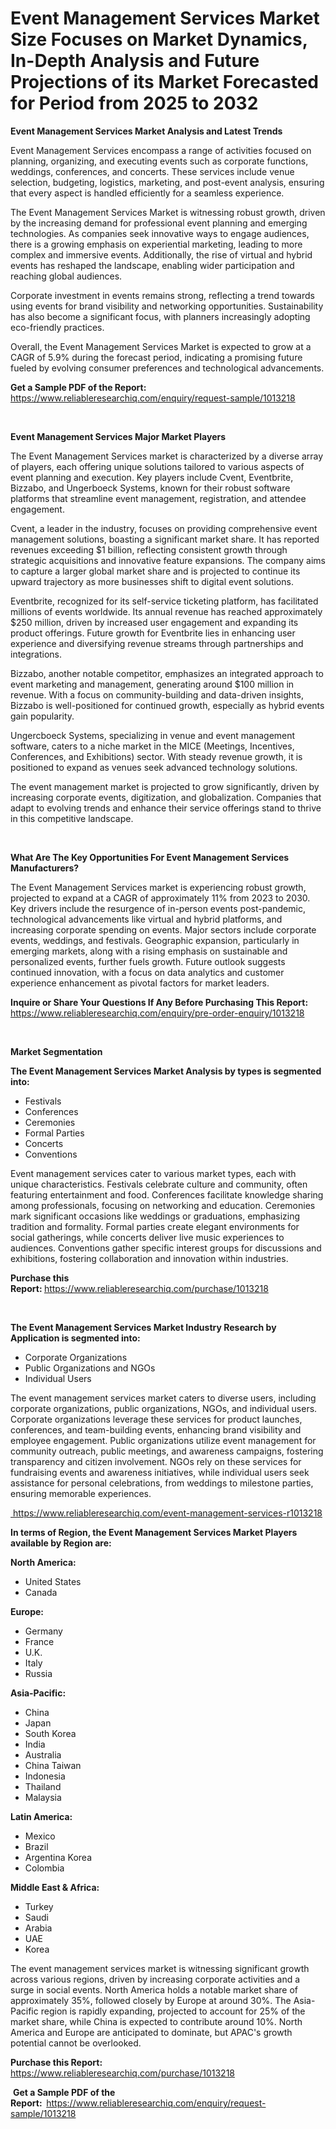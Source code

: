 <p><h1>Event Management Services Market Size Focuses on Market Dynamics, In-Depth Analysis and Future Projections of its Market Forecasted for Period from 2025 to 2032</h1></p><p><strong>Event Management Services Market Analysis and Latest Trends</strong></p>
<p><p>Event Management Services encompass a range of activities focused on planning, organizing, and executing events such as corporate functions, weddings, conferences, and concerts. These services include venue selection, budgeting, logistics, marketing, and post-event analysis, ensuring that every aspect is handled efficiently for a seamless experience.</p><p>The Event Management Services Market is witnessing robust growth, driven by the increasing demand for professional event planning and emerging technologies. As companies seek innovative ways to engage audiences, there is a growing emphasis on experiential marketing, leading to more complex and immersive events. Additionally, the rise of virtual and hybrid events has reshaped the landscape, enabling wider participation and reaching global audiences.</p><p>Corporate investment in events remains strong, reflecting a trend towards using events for brand visibility and networking opportunities. Sustainability has also become a significant focus, with planners increasingly adopting eco-friendly practices.</p><p>Overall, the Event Management Services Market is expected to grow at a CAGR of 5.9% during the forecast period, indicating a promising future fueled by evolving consumer preferences and technological advancements.</p></p>
<p><strong>Get a Sample PDF of the Report:&nbsp;</strong> <a href="https://www.reliableresearchiq.com/enquiry/request-sample/1013218?utm_campaign=2315&utm_medium=2&utm_source=Github&utm_content=ia&utm_term=16042025&utm_id=event-management-services">https://www.reliableresearchiq.com/enquiry/request-sample/1013218</a></p>
<p>&nbsp;</p>
<p><strong>Event Management Services Major Market Players</strong></p>
<p><p>The Event Management Services market is characterized by a diverse array of players, each offering unique solutions tailored to various aspects of event planning and execution. Key players include Cvent, Eventbrite, Bizzabo, and Ungerboeck Systems, known for their robust software platforms that streamline event management, registration, and attendee engagement.</p><p>Cvent, a leader in the industry, focuses on providing comprehensive event management solutions, boasting a significant market share. It has reported revenues exceeding $1 billion, reflecting consistent growth through strategic acquisitions and innovative feature expansions. The company aims to capture a larger global market share and is projected to continue its upward trajectory as more businesses shift to digital event solutions.</p><p>Eventbrite, recognized for its self-service ticketing platform, has facilitated millions of events worldwide. Its annual revenue has reached approximately $250 million, driven by increased user engagement and expanding its product offerings. Future growth for Eventbrite lies in enhancing user experience and diversifying revenue streams through partnerships and integrations.</p><p>Bizzabo, another notable competitor, emphasizes an integrated approach to event marketing and management, generating around $100 million in revenue. With a focus on community-building and data-driven insights, Bizzabo is well-positioned for continued growth, especially as hybrid events gain popularity.</p><p>Ungercboeck Systems, specializing in venue and event management software, caters to a niche market in the MICE (Meetings, Incentives, Conferences, and Exhibitions) sector. With steady revenue growth, it is positioned to expand as venues seek advanced technology solutions.</p><p>The event management market is projected to grow significantly, driven by increasing corporate events, digitization, and globalization. Companies that adapt to evolving trends and enhance their service offerings stand to thrive in this competitive landscape.</p></p>
<p>&nbsp;</p>
<p><strong>What Are The Key Opportunities For Event Management Services Manufacturers?</strong></p>
<p><p>The Event Management Services market is experiencing robust growth, projected to expand at a CAGR of approximately 11% from 2023 to 2030. Key drivers include the resurgence of in-person events post-pandemic, technological advancements like virtual and hybrid platforms, and increasing corporate spending on events. Major sectors include corporate events, weddings, and festivals. Geographic expansion, particularly in emerging markets, along with a rising emphasis on sustainable and personalized events, further fuels growth. Future outlook suggests continued innovation, with a focus on data analytics and customer experience enhancement as pivotal factors for market leaders.</p></p>
<p><strong>Inquire or Share Your Questions If Any Before Purchasing This Report:</strong> <a href="https://www.reliableresearchiq.com/enquiry/pre-order-enquiry/1013218?utm_campaign=2315&utm_medium=2&utm_source=Github&utm_content=ia&utm_term=16042025&utm_id=event-management-services">https://www.reliableresearchiq.com/enquiry/pre-order-enquiry/1013218</a></p>
<p>&nbsp;</p>
<p><strong>Market Segmentation</strong></p>
<p><strong>The Event Management Services Market Analysis by types is segmented into:</strong></p>
<p><ul><li>Festivals</li><li>Conferences</li><li>Ceremonies</li><li>Formal Parties</li><li>Concerts</li><li>Conventions</li></ul></p>
<p><p>Event management services cater to various market types, each with unique characteristics. Festivals celebrate culture and community, often featuring entertainment and food. Conferences facilitate knowledge sharing among professionals, focusing on networking and education. Ceremonies mark significant occasions like weddings or graduations, emphasizing tradition and formality. Formal parties create elegant environments for social gatherings, while concerts deliver live music experiences to audiences. Conventions gather specific interest groups for discussions and exhibitions, fostering collaboration and innovation within industries.</p></p>
<p><strong>Purchase this Report:&nbsp;</strong><a href="https://www.reliableresearchiq.com/purchase/1013218?utm_campaign=2315&utm_medium=2&utm_source=Github&utm_content=ia&utm_term=16042025&utm_id=event-management-services">https://www.reliableresearchiq.com/purchase/1013218</a></p>
<p>&nbsp;</p>
<p><strong>The Event Management Services Market Industry Research by Application is segmented into:</strong></p>
<p><ul><li>Corporate Organizations</li><li>Public Organizations and NGOs</li><li>Individual Users</li></ul></p>
<p><p>The event management services market caters to diverse users, including corporate organizations, public organizations, NGOs, and individual users. Corporate organizations leverage these services for product launches, conferences, and team-building events, enhancing brand visibility and employee engagement. Public organizations utilize event management for community outreach, public meetings, and awareness campaigns, fostering transparency and citizen involvement. NGOs rely on these services for fundraising events and awareness initiatives, while individual users seek assistance for personal celebrations, from weddings to milestone parties, ensuring memorable experiences.</p></p>
<p><a href="https://www.reliableresearchiq.com/event-management-services-r1013218?utm_campaign=2315&utm_medium=2&utm_source=Github&utm_content=ia&utm_term=16042025&utm_id=event-management-services">&nbsp;https://www.reliableresearchiq.com/event-management-services-r1013218</a></p>
<p><strong>In terms of Region, the Event Management Services Market Players available by Region are:</strong></p>
<p>
    <p> <strong> North America: </strong>
        <ul>
            <li>United States</li>
            <li>Canada</li>
        </ul>
        </p> 
    <p> <strong> Europe: </strong>
        <ul>
            <li>Germany</li>
            <li>France</li>
            <li>U.K.</li>
            <li>Italy</li>
            <li>Russia</li>
        </ul>
        </p> 
    <p> <strong> Asia-Pacific: </strong>
        <ul>
            <li>China</li>
            <li>Japan</li>
            <li>South Korea</li>
            <li>India</li>
            <li>Australia</li>
            <li>China Taiwan</li>
            <li>Indonesia</li>
            <li>Thailand</li>
            <li>Malaysia</li>
        </ul>
        </p> 
    <p> <strong> Latin America: </strong>
        <ul>
            <li>Mexico</li>
            <li>Brazil</li>
            <li>Argentina Korea</li>
            <li>Colombia</li>
        </ul>
        </p> 
    <p> <strong> Middle East & Africa: </strong>
        <ul>
            <li>Turkey</li>
            <li>Saudi</li>
            <li>Arabia</li>
            <li>UAE</li>
            <li>Korea</li>
        </ul>
    </p>
    </p>
<p><p>The event management services market is witnessing significant growth across various regions, driven by increasing corporate activities and a surge in social events. North America holds a notable market share of approximately 35%, followed closely by Europe at around 30%. The Asia-Pacific region is rapidly expanding, projected to account for 25% of the market share, while China is expected to contribute around 10%. North America and Europe are anticipated to dominate, but APAC's growth potential cannot be overlooked.</p></p>
<p><strong>Purchase this Report: </strong><a href="https://www.reliableresearchiq.com/purchase/1013218?utm_campaign=2315&utm_medium=2&utm_source=Github&utm_content=ia&utm_term=16042025&utm_id=event-management-services">https://www.reliableresearchiq.com/purchase/1013218</a></p>
<p>&nbsp;<strong>Get a Sample PDF of the Report:&nbsp;&nbsp;</strong><a href="https://www.reliableresearchiq.com/enquiry/request-sample/1013218?utm_campaign=2315&utm_medium=2&utm_source=Github&utm_content=ia&utm_term=16042025&utm_id=event-management-services">https://www.reliableresearchiq.com/enquiry/request-sample/1013218</a></p>
<p><strong></strong></p>
<p><p></p><p></p><p></p></p>
